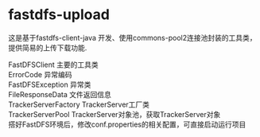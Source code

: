 # fastdfs-upload

这是基于fastdfs-client-java 开发、使用commons-pool2连接池封装的工具类，提供简易的上传下载功能.</br>

FastDFSClient 主要的工具类</br>
ErrorCode 异常编码</br>
FastDFSException 异常类</br>
FileResponseData 文件返回信息</br>
TrackerServerFactory TrackerServer工厂类</br>
TrackerServerPool TrackerServer对象池，获取TrackerServer对象</br>
搭好FastDFS环境后，修改conf.properties的相关配置，可直接启动运行项目</br>
